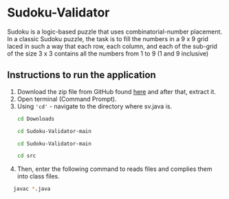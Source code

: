 # Sudoku-Validator

Sudoku is a logic-based puzzle that uses combinatorial-number placement. In a classic Sudoku puzzle,
the task is to fill the numbers in a 9 x 9 grid laced in such a way that each row, each column, and 
each of the sub-grid of the size 3 x 3 contains all the numbers from 1 to 9 (1 and 9 inclusive)

## Instructions to run the application

1. Download the zip file from GitHub found [here](https://github.com/zahirmaliqi/Sudoku-Validator) and after that, extract it.
2. Open terminal (Command Prompt).
3. Using ``` 'cd' ``` - navigate to the directory where sv.java is.
   ```sh 
   cd Downloads 
   ```
   ```sh
   cd Sudoku-Validator-main 
   ```
   ```sh
   cd Sudoku-Validator-main 
   ```
   ```sh
   cd src
   ```
4. Then, enter the following command to reads files and complies them into class files.
 ```sh 
   javac *.java
   ```
 
   
   
